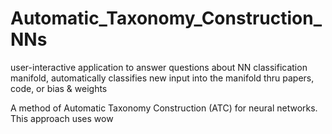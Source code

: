 # Automatic_Taxonomy_Construction_NNs
user-interactive application to answer questions about NN classification manifold, automatically classifies new input into the manifold thru papers, code, or bias &amp; weights

A method of Automatic Taxonomy Construction (ATC) for neural networks. This approach uses 
wow